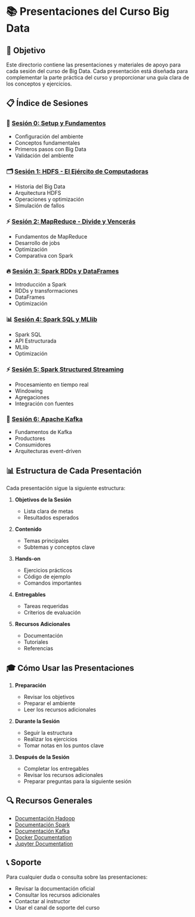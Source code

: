 # 📚 Presentaciones del Curso Big Data

## 🎯 Objetivo
Este directorio contiene las presentaciones y materiales de apoyo para cada sesión del curso de Big Data. Cada presentación está diseñada para complementar la parte práctica del curso y proporcionar una guía clara de los conceptos y ejercicios.

## 📋 Índice de Sesiones

### 🚀 [Sesión 0: Setup y Fundamentos](session-0-setup.md)
- Configuración del ambiente
- Conceptos fundamentales
- Primeros pasos con Big Data
- Validación del ambiente

### 🗂️ [Sesión 1: HDFS - El Ejército de Computadoras](session-1-hdfs.md)
- Historia del Big Data
- Arquitectura HDFS
- Operaciones y optimización
- Simulación de fallos

### ⚡ [Sesión 2: MapReduce - Divide y Vencerás](session-2-mapreduce.md)
- Fundamentos de MapReduce
- Desarrollo de jobs
- Optimización
- Comparativa con Spark

### 🔥 [Sesión 3: Spark RDDs y DataFrames](session-3-spark-rdd.md)
- Introducción a Spark
- RDDs y transformaciones
- DataFrames
- Optimización

### 📊 [Sesión 4: Spark SQL y MLlib](session-4-spark-sql-ml.md)
- Spark SQL
- API Estructurada
- MLlib
- Optimización

### ⚡ [Sesión 5: Spark Structured Streaming](session-5-spark-streaming.md)
- Procesamiento en tiempo real
- Windowing
- Agregaciones
- Integración con fuentes

### 🚀 [Sesión 6: Apache Kafka](session-6-kafka.md)
- Fundamentos de Kafka
- Productores
- Consumidores
- Arquitecturas event-driven

## 📊 Estructura de Cada Presentación

Cada presentación sigue la siguiente estructura:

1. **Objetivos de la Sesión**
   - Lista clara de metas
   - Resultados esperados

2. **Contenido**
   - Temas principales
   - Subtemas y conceptos clave

3. **Hands-on**
   - Ejercicios prácticos
   - Código de ejemplo
   - Comandos importantes

4. **Entregables**
   - Tareas requeridas
   - Criterios de evaluación

5. **Recursos Adicionales**
   - Documentación
   - Tutoriales
   - Referencias

## 🎓 Cómo Usar las Presentaciones

1. **Preparación**
   - Revisar los objetivos
   - Preparar el ambiente
   - Leer los recursos adicionales

2. **Durante la Sesión**
   - Seguir la estructura
   - Realizar los ejercicios
   - Tomar notas en los puntos clave

3. **Después de la Sesión**
   - Completar los entregables
   - Revisar los recursos adicionales
   - Preparar preguntas para la siguiente sesión

## 🔍 Recursos Generales

- [Documentación Hadoop](https://hadoop.apache.org/docs/current/)
- [Documentación Spark](https://spark.apache.org/docs/latest/)
- [Documentación Kafka](https://kafka.apache.org/documentation/)
- [Docker Documentation](https://docs.docker.com/)
- [Jupyter Documentation](https://jupyter.org/documentation)

## 📞 Soporte

Para cualquier duda o consulta sobre las presentaciones:
- Revisar la documentación oficial
- Consultar los recursos adicionales
- Contactar al instructor
- Usar el canal de soporte del curso 